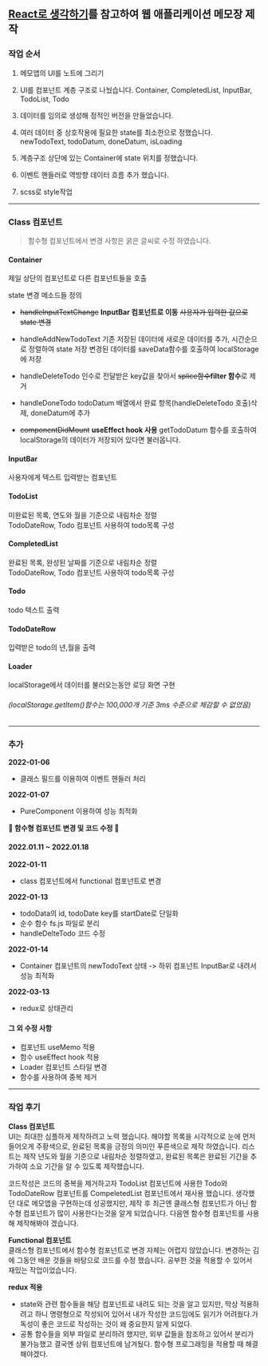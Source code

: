 ## [React로 생각하기](https://ko.reactjs.org/docs/thinking-in-react.html)를 참고하여 웹 애플리케이션 메모장 제작

### 작업 순서

1.  메모앱의 UI를 노트에 그리기

2.  UI를 컴포넌트 계층 구조로 나눴습니다.
    Container, CompletedList, InputBar, TodoList, Todo

3.  데이터를 임의로 생성해 정적인 버전을 만들었습니다.

4.  여러 데이터 중 상호작용에 필요한 state를 최소한으로 정했습니다.  
    newTodoText, todoDatum, doneDatum, isLoading

5.  계층구조 상단에 있는 Container에 state 위치를 정했습니다.

6.  이벤트 핸들러로 역방향 데이터 흐름 추가 했습니다.

7.  scss로 style작업

---

### Class 컴포넌트

> 함수형 컴포넌트에서 변경 사항은 굵은 글씨로 수정 하였습니다.

#### Container

제일 상단의 컴포넌트로 다른 컴포넌트들을 호출

state 변경 메소드들 정의

- ~~handleInputTextChange~~ **InputBar 컴포넌트로 이동**
  ~~사용자가 입력한 값으로 state 변경~~

- handleAddNewTodoText
  기존 저장된 데이터에 새로운 데이터를 추가, 시간순으로 정렬하여 state 저장
  변경된 데이터를 saveData함수를 호출하여 localStorage에 저장

- handleDeleteTodo
  인수로 전달받은 key값을 찾아서 ~~splice함수~~**filter 함수**로 제거

- handleDoneTodo
  todoDatum 배열에서 완료 항목(handleDeleteTodo 호출)삭제, doneDatum에 추가

- ~~componentDidMount~~ **useEffect hook 사용**
  getTodoDatum 함수를 호출하여 localStorage의 데이터가 저장되어 있다면 불러옵니다.

#### InputBar

사용자에게 텍스트 입력받는 컴포넌트

#### TodoList

미완료된 목록, 연도와 월을 기준으로 내림차순 정렬  
TodoDateRow, Todo 컴포넌트 사용하여 todo목록 구성

#### CompletedList

완료된 목록, 완성된 날짜를 기준으로 내림차순 정렬  
TodoDateRow, Todo 컴포넌트 사용하여 todo목록 구성

#### Todo

todo 텍스트 출력

#### TodoDateRow

입력받은 todo의 년,월을 출력

#### Loader

localStorage에서 데이터를 불러오는동안 로딩 화면 구현

###### _(localStorage.getItem()함수는 100,000개 기준 3ms 수준으로 체감할 수 없었음)_

---

### 추가

**2022-01-06**

- 클래스 필드를 이용하여 이벤트 헨들러 처리

**2022-01-07**

- PureComponent 이용하여 성능 최적화

**🚧 함수형 컴포넌트 변경 및 코드 수정 🚧**

#### 2022.01.11 ~ 2022.01.18

**2022-01-11**

- class 컴포넌트에서 functional 컴포넌트로 변경

**2022-01-13**

- todoData의 id, todoDate key를 startDate로 단일화
- 순수 함수 fs.js 파일로 분리
- handleDelteTodo 코드 수정

**2022-01-14**

- Container 컴포넌트의 newTodoText 상태 -> 하위 컴포넌트 InputBar로 내려서 성능 최적화

**2022-03-13**

- redux로 상태관리

#### 그 외 수정 사항

- 컴포넌트 useMemo 적용
- 함수 useEffect hook 적용
- Loader 컴포넌트 스타일 변경
- 함수를 사용하여 중복 제거

---

### 작업 후기

**Class 컴포넌트**  
UI는 최대한 심플하게 제작하려고 노력 했습니다. 해야할 목록을 시각적으로 눈에 먼저 들어오게 주황색으로, 완료된 목록을 긍정의 의미인 푸른색으로 제작 하였습니다. 리스트는 제작 년도와 월을 기준으로 내림차순 정렬하였고, 완료된 목록은 완료된 기간을 추가하여 소요 기간을 알 수 있도록 제작했습니다.

코드작성은 코드의 중복을 제거하고자 TodoList 컴포넌트에 사용한 Todo와 TodoDateRow 컴포넌트를 CompeletedList 컴포넌트에서 재사용 했습니다.
생각했던 대로 메모앱을 구현하는데 성공했지만, 제작 후 최근엔 클래스형 컴포넌트가 아닌 함수형 컴포넌트가 많이 사용한다는것을 알게 되었습니다. 다음엔 함수형 컴포넌트를 사용해 제작해봐야 겠습니다.

**Functional 컴포넌트**  
클래스형 컴포넌트에서 함수형 컴포넌트로 변경 자체는 어렵지 않았습니다. 변경하는 김에 그동안 배운 것들을 바탕으로 코드를 수정 했습니다. 공부한 것을 적용할 수 있어서 재밌는 작업이었습니다.

**redux 적용**
- state와 관련 함수들을 해당 컴포넌트로 내려도 되는 것을 알고 있지만, 막상 적용하려고 하니 명령형으로 작성되어 있어서 내가 작성한 코드임에도 읽기가 어려웠다.가독성이 좋은 코드로 작성하는 것이 왜 중요한지 알게 되었다.
- 공통 함수들을 외부 파일로 분리하려 했지만, 외부 값들을 참조하고 있어서 분리가 불가능했고 결국엔 상위 컴포넌트에 남겨뒀다. 함수형 프로그래밍을 적용할 때 해결해야겠다.